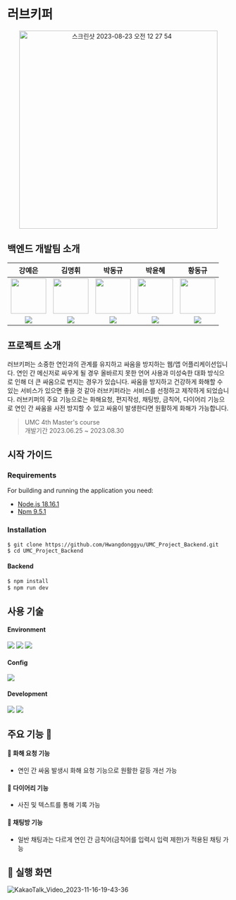 # 러브키퍼

<div align="center">
<img width="450" alt="스크린샷 2023-08-23 오전 12 27 54" src="https://github.com/Hwangdonggyu/UMC_Project_Backend/assets/121680372/4d012627-3572-42ce-8c04-d09ceb67c250">
</div>

## 백엔드 개발팀 소개
| 강예은 | 김명휘 | 박동규 | 박윤혜 | 황동규 |
| :---: | :---: | :---: | :---: | :---: |
| <img src='https://makeus-challenge.notion.site/image/https%3A%2F%2Fs3-us-west-2.amazonaws.com%2Fsecure.notion-static.com%2F6e3b14dc-3df4-4c77-8f63-8a28ae1b16fb%2FIMG_2331.jpeg?table=block&id=f3b793a4-263a-4a95-b1e6-7068eea5bfb4&spaceId=f1912130-0409-4e90-a90f-6091ae253e73&width=580&userId=&cache=v2' height=80 width=80></img> | <img src='https://makeus-challenge.notion.site/image/https%3A%2F%2Fs3-us-west-2.amazonaws.com%2Fsecure.notion-static.com%2F9fe6ee24-8c99-4c16-a722-7c97b5c6fd19%2FKakaoTalk_20230629_172112840.jpg?table=block&id=9090ecdb-8f70-4045-932c-6c2e3f90bc72&spaceId=f1912130-0409-4e90-a90f-6091ae253e73&width=2000&userId=&cache=v2' height=80 width=80></img> | <img src='https://makeus-challenge.notion.site/image/https%3A%2F%2Fs3-us-west-2.amazonaws.com%2Fsecure.notion-static.com%2Fcd4b60b0-2fd2-4545-82a9-caa695d74be5%2FIMG_7793.jpeg?table=block&id=0991bb94-0b8e-4c5b-903d-e194e85635da&spaceId=f1912130-0409-4e90-a90f-6091ae253e73&width=770&userId=&cache=v2' height=80 width=80></img> | <img src='https://makeus-challenge.notion.site/image/https%3A%2F%2Fs3-us-west-2.amazonaws.com%2Fsecure.notion-static.com%2Ff44a7f42-0622-4f41-a49f-06efa7d30a3c%2FKakaoTalk_Photo_2023-06-17-17-26-11.jpeg?table=block&id=64f022f6-44f0-4578-9845-18d8fff5868c&spaceId=f1912130-0409-4e90-a90f-6091ae253e73&width=2000&userId=&cache=v2' height=80 width=80></img> | <img src='https://avatars.githubusercontent.com/u/121680372?v=4' height=80 width=80></img> |
| <a href="https://github.com/Yeeun411"><img src="https://img.shields.io/badge/GitHub-181717?style=flat&logo=github&logoColor=FFFFFF&"/> | <a href="https://github.com/RedPanda54"><img src="https://img.shields.io/badge/GitHub-181717?style=flat&logo=github&logoColor=FFFFFF&"/> | <a href="https://github.com/dong99u"><img src="https://img.shields.io/badge/GitHub-181717?style=flat&logo=github&logoColor=FFFFFF&"/> | <a href="https://github.com/Yuunhye"><img src="https://img.shields.io/badge/GitHub-181717?style=flat&logo=github&logoColor=FFFFFF&"/> | <a href="https://github.com/Hwangdonggyu"><img src="https://img.shields.io/badge/GitHub-181717?style=flat&logo=github&logoColor=FFFFFF&"/> |

## 프로젝트 소개
러브키퍼는 소중한 연인과의 관계를 유지하고 싸움을 방지하는 웹/앱 어플리케이션입니다. 연인 간 메신저로 싸우게 될 경우 올바르지 못한 언어 사용과 미성숙한 대화 방식으로 인해 더 큰 싸움으로 번지는 경우가 있습니다. 싸움을 방지하고 건강하게 화해할 수 있는 서비스가 있으면 좋을 것 같아 러브키퍼라는 서비스를 선정하고 제작하게 되었습니다. 러브키퍼의 주요 기능으로는 화해요청, 편지작성, 채팅방, 금칙어, 다이어리 기능으로 연인 간 싸움을 사전 방지할 수 있고 싸움이 발생한다면 원활하게 화해가 가능합니다.
> UMC 4th Master's course </br>
> 개발기간 2023.06.25 ~ 2023.08.30

## 시작 가이드

### Requirements
For building and running the application you need:

+ <a href="https://nodejs.org/ca/blog/release/v18.16.1">Node.js 18.16.1</a>
+ <a href="https://www.npmjs.com/package/npm/v/9.5.1">Npm 9.5.1</a>

### Installation
```
$ git clone https://github.com/Hwangdonggyu/UMC_Project_Backend.git
$ cd UMC_Project_Backend
```

#### Backend
```javascript
$ npm install
$ npm run dev
```

## 사용 기술

#### Environment
<img src="https://img.shields.io/badge/visualstudiocode-007ACC?style=for-the-badge&logo=visualstudiocode&logoColor=white"> <img src="https://img.shields.io/badge/git-F05032?style=for-the-badge&logo=git&logoColor=white"> <img src="https://img.shields.io/badge/github-181717?style=for-the-badge&logo=github&logoColor=white">

#### Config
<img src="https://img.shields.io/badge/npm-CB3837?style=for-the-badge&logo=npm&logoColor=white"/>

#### Development
<img src="https://img.shields.io/badge/Node.js-339933?style=for-the-badge&logo=Node.js&logoColor=white"/> <img src="https://img.shields.io/badge/mongodb-47A248?style=for-the-badge&logo=mongodb&logoColor=white"/>


## 주요 기능 🐥

#### 🌱 화해 요청 기능
+ 연인 간 싸움 발생시 화해 요청 기능으로 원활한 갈등 개선 가능

#### 🌱 다이어리 기능
+ 사진 및 텍스트를 통해 기록 가능

#### 🌱 채팅방 기능
+ 일반 채팅과는 다르게 연인 간 금칙어(금칙어를 입력시 입력 제한)가 적용된 채팅 가능

## 🌱 실행 화면
![KakaoTalk_Video_2023-11-16-19-43-36](https://github.com/Hwangdonggyu/UMC_Project_Backend/assets/121680372/31217dea-934f-4fac-af18-7dff0e8a8b1c)
